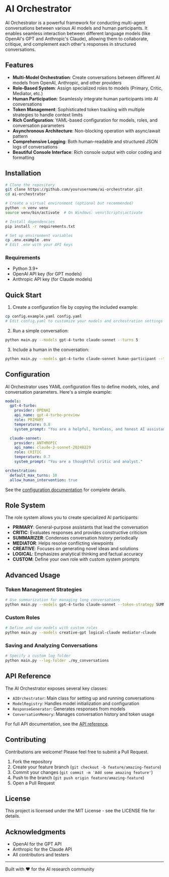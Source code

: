# AI Orchestrator

AI Orchestrator is a powerful framework for conducting multi-agent conversations between various AI models and human participants. It enables seamless interaction between different language models (like OpenAI's GPT and Anthropic's Claude), allowing them to collaborate, critique, and complement each other's responses in structured conversations.

## Features

- **Multi-Model Orchestration**: Create conversations between different AI models from OpenAI, Anthropic, and other providers
- **Role-Based System**: Assign specialized roles to models (Primary, Critic, Mediator, etc.)
- **Human Participation**: Seamlessly integrate human participants into AI conversations
- **Token Management**: Sophisticated token tracking with multiple strategies to handle context limits
- **Rich Configuration**: YAML-based configuration for models, roles, and conversation parameters
- **Asynchronous Architecture**: Non-blocking operation with async/await pattern
- **Comprehensive Logging**: Both human-readable and structured JSON logs of conversations
- **Beautiful Console Interface**: Rich console output with color coding and formatting

## Installation

```bash
# Clone the repository
git clone https://github.com/yourusername/ai-orchestrator.git
cd ai-orchestrator

# Create a virtual environment (optional but recommended)
python -m venv venv
source venv/bin/activate  # On Windows: venv\Scripts\activate

# Install dependencies
pip install -r requirements.txt

# Set up environment variables
cp .env.example .env
# Edit .env with your API keys
```

### Requirements

- Python 3.9+
- OpenAI API key (for GPT models)
- Anthropic API key (for Claude models)

## Quick Start

1. Create a configuration file by copying the included example:

```bash
cp config.example.yaml config.yaml
# Edit config.yaml to customize your models and orchestration settings
```

2. Run a simple conversation:

```bash
python main.py --models gpt-4-turbo claude-sonnet --turns 5
```

3. Include a human in the conversation:

```bash
python main.py --models gpt-4-turbo claude-sonnet human-participant --turns 3
```

## Configuration

AI Orchestrator uses YAML configuration files to define models, roles, and conversation parameters. Here's a simple example:

```yaml
models:
  gpt-4-turbo:
    provider: OPENAI
    api_name: gpt-4-turbo-preview
    role: PRIMARY
    temperature: 0.8
    system_prompt: "You are a helpful, harmless, and honest AI assistant."

  claude-sonnet:
    provider: ANTHROPIC
    api_name: claude-3-sonnet-20240229
    role: CRITIC
    temperature: 0.7
    system_prompt: "You are a thoughtful critic and analyst."

orchestration:
  default_max_turns: 10
  allow_human_intervention: true
```

See the [configuration documentation](docs/configuration.md) for complete details.

## Role System

The role system allows you to create specialized AI participants:

- **PRIMARY**: General-purpose assistants that lead the conversation
- **CRITIC**: Evaluates responses and provides constructive criticism
- **SUMMARIZER**: Condenses conversation history periodically
- **MEDIATOR**: Helps resolve conflicting viewpoints
- **CREATIVE**: Focuses on generating novel ideas and solutions
- **LOGICAL**: Emphasizes analytical thinking and factual accuracy
- **CUSTOM**: Define your own role with custom system prompts

## Advanced Usage

### Token Management Strategies

```bash
# Use summarization for managing long conversations
python main.py --models gpt-4-turbo claude-sonnet --token-strategy SUMMARIZE
```

### Custom Roles

```bash
# Define and use models with custom roles
python main.py --models creative-gpt logical-claude mediator-claude
```

### Saving and Analyzing Conversations

```bash
# Specify a custom log folder
python main.py --log-folder ./my_conversations
```

## API Reference

The AI Orchestrator exposes several key classes:

- `AIOrchestrator`: Main class for setting up and running conversations
- `ModelRegistry`: Handles model initialization and configuration
- `ResponseGenerator`: Generates responses from models
- `ConversationMemory`: Manages conversation history and token usage

For full API documentation, see the [API reference](docs/api.md).

## Contributing

Contributions are welcome! Please feel free to submit a Pull Request.

1. Fork the repository
2. Create your feature branch (`git checkout -b feature/amazing-feature`)
3. Commit your changes (`git commit -m 'Add some amazing feature'`)
4. Push to the branch (`git push origin feature/amazing-feature`)
5. Open a Pull Request

## License

This project is licensed under the MIT License - see the LICENSE file for details.

## Acknowledgments

- OpenAI for the GPT API
- Anthropic for the Claude API
- All contributors and testers

---

Built with ❤️ for the AI research community
